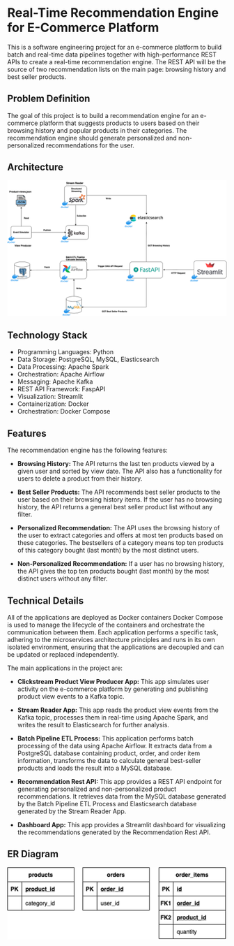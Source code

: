 
# Real-Time Recommendation Engine for E-Commerce Platform


This is a software engineering project for an e-commerce platform to build batch and real-time data pipelines together with high-performance REST APIs to create a real-time recommendation engine. The REST API will be the source of two recommendation lists on the main page: browsing history and best seller products.

## Problem Definition
The goal of this project is to build a recommendation engine for an e-commerce platform that suggests products to users based on their browsing history and popular products in their categories. The recommendation engine should generate personalized and non-personalized recommendations for the user.

## Architecture

![Diagram](https://github.com/beratturan/Real-Time-E-commerce-Recommendation-App/blob/main/Diagram.png)

## Technology Stack
- Programming Languages: Python
- Data Storage: PostgreSQL, MySQL, Elasticsearch
- Data Processing: Apache Spark
- Orchestration: Apache Airflow
- Messaging: Apache Kafka
- REST API Framework: FaspAPI
- Visualization: Streamlit
- Containerization: Docker
- Orchestration: Docker Compose





## Features
The recommendation engine has the following features:

- **Browsing History:** The API returns the last ten products viewed by a given user and sorted by view date. The API also has a functionality for users to delete a product from their history.

- **Best Seller Products:** The API recommends best seller products to the user based on their browsing history items. If the user has no browsing history, the API returns a general best seller product list without any filter.

- **Personalized Recommendation:** The API uses the browsing history of the user to extract categories and offers at most ten products based on these categories. The bestsellers of a category means top ten products of this category bought (last month) by the most distinct users.

- **Non-Personalized Recommendation:** If a user has no browsing history, the API gives the top ten products bought (last month) by the most distinct users without any filter.

## Technical Details
All of the applications are deployed as Docker containers Docker Compose is used to manage the lifecycle of the containers and orchestrate the communication between them. Each application performs a specific task, adhering to the microservices architecture principles and runs in its own isolated environment, ensuring that the applications are decoupled and can be updated or replaced independently.


The main applications in the project are:

- **Clickstream Product View Producer App:** This app simulates user activity on the e-commerce platform by generating and publishing product view events to a Kafka topic. 

- **Stream Reader App:** This app reads the product view events from the Kafka topic, processes them in real-time using Apache Spark, and writes the result to Elasticsearch for further analysis. 

- **Batch Pipeline ETL Process:** This application performs batch processing of the data using Apache Airflow. It extracts data from a PostgreSQL database containing product, order, and order item information, transforms the data to calculate  general best-seller products and loads the result into a MySQL database. 

- **Recommendation Rest API:** This app provides a REST API endpoint for generating personalized and non-personalized product recommendations. It retrieves data from the MySQL database generated by the Batch Pipeline ETL Process and Elasticsearch database generated by the Stream Reader App. 

- **Dashboard App:** This app provides a Streamlit dashboard for visualizing the recommendations generated by the Recommendation Rest API. 

## ER Diagram

![Diagram](https://github.com/beratturan/Real-Time-E-commerce-Recommendation-App/blob/main/ER_diagram.png)



  
